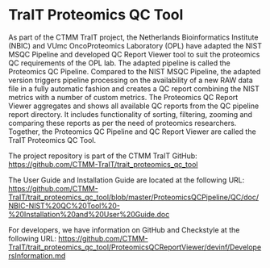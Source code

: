 TraIT Proteomics QC Tool
========================

As part of the CTMM TraIT project, the Netherlands Bioinformatics Institute (NBIC) and VUmc OncoProteomics Laboratory (OPL) have adapted the NIST MSQC Pipeline and developed QC Report Viewer tool to suit the proteomics QC requirements of the OPL lab. The adapted pipeline is called the Proteomics QC Pipeline. Compared to the NIST MSQC Pipeline, the adapted version triggers pipeline processing on the availability of a new RAW data file in a fully automatic fashion and creates a QC report combining the NIST metrics with a number of custom metrics. The Proteomics QC Report Viewer aggregates and shows all available QC reports from the QC pipeline report directory. It includes functionality of sorting, filtering, zooming and comparing these reports as per the need of proteomics researchers. Together, the Proteomics QC Pipeline and QC Report Viewer are called the TraIT Proteomics QC Tool.

The project repository is part of the CTMM TraIT GitHub:
https://github.com/CTMM-TraIT/trait_proteomics_qc_tool 


The User Guide and Installation Guide are located at the following URL:
https://github.com/CTMM-TraIT/trait_proteomics_qc_tool/blob/master/ProteomicsQCPipeline/QC/doc/NBIC-NIST%20QC%20Tool%20-%20Installation%20and%20User%20Guide.doc


For developers, we have information on GitHub and Checkstyle at the following URL:
https://github.com/CTMM-TraIT/trait_proteomics_qc_tool/ProteomicsQCReportViewer/devinf/DevelopersInformation.md
